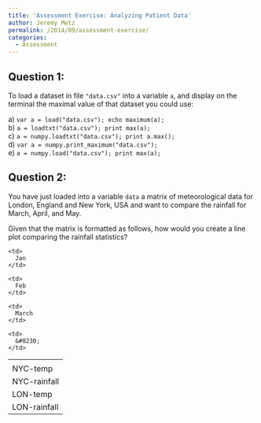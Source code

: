 ```yaml
---
title: 'Assessment Exercise: Analyzing Patient Data'
author: Jeremy Metz
permalink: /2014/09/assessment-exercise/
categories:
  - Assessment
---
```

## Question 1:

To load a dataset in file `"data.csv"` into a variable `a`, and display on the terminal the maximal value of that dataset you could use:

a) `var a = load("data.csv"); echo maximum(a);`  
b) `a = loadtxt("data.csv"); print max(a);`  
c) `a = numpy.loadtxt("data.csv"); print a.max();`  
d) `var a = numpy.print_maximum("data.csv");`  
e) `a = numpy.load("data.csv"); print max(a);`

## Question 2:

You have just loaded into a variable `data` a matrix of meteorological data for London, England and New York, USA and want to compare the rainfall for March, April, and May.

Given that the matrix is formatted as follows, how would you create a line plot comparing the rainfall statistics?

<table style="width: 100%;">
  <tr>
    <td>
    </td>
    
    <td>
      Jan
    </td>
    
    <td>
      Feb
    </td>
    
    <td>
      March
    </td>
    
    <td>
      &#8230;
    </td>
  </tr>
  
  <tr>
    <td>
      NYC-temp
    </td>
  </tr>
  
  <tr>
    <td>
      NYC-rainfall
    </td>
  </tr>
  
  <tr>
    <td>
      LON-temp
    </td>
  </tr>
  
  <tr>
    <td>
      LON-rainfall
    </td>
  </tr>
</table>

&nbsp;

&nbsp;
